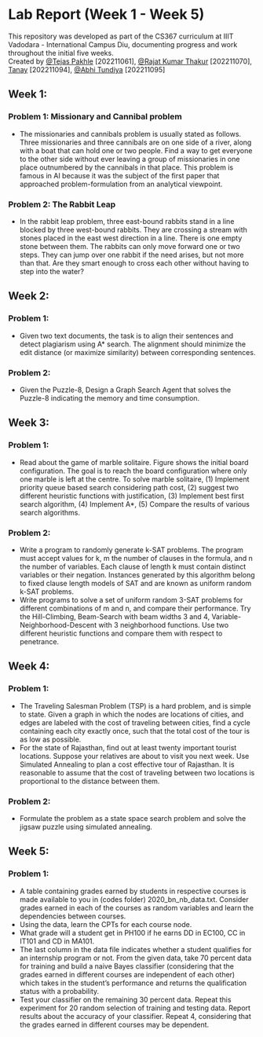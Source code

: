 # Lab Report (Week 1 - Week 5)
This repository was developed as part of the CS367 curriculum at IIIT Vadodara - International Campus Diu, documenting progress and work throughout the initial five weeks.  
Created by [@Tejas Pakhle](https://github.com/Codezyman) [202211061], [@Rajat Kumar Thakur](https://github.com/acevaliant420) [202211070], [Tanay](https://github.com/Tanay-cmd) [202211094], [@Abhi Tundiya](https://github.com/Abhi_T212) [202211095]

## Week 1:

### Problem 1: Missionary and Cannibal problem
- The missionaries and cannibals problem is usually stated as follows. Three missionaries and three cannibals are on one side of a river, along with a boat that can hold one or two people. Find a way to get everyone to the other side without ever leaving a group of missionaries in one place outnumbered by the cannibals in that place. This problem is famous in AI because it was the subject of the first paper that approached problem-formulation from an analytical viewpoint.

### Problem 2: The Rabbit Leap
- In the rabbit leap problem, three east-bound rabbits stand in a line blocked by three west-bound rabbits. They are crossing a stream with stones placed in the east west direction in a line. There is one empty stone between them. The rabbits can only move forward one or two steps. They can jump over one rabbit if the need arises, but not more than that. Are they smart enough to cross each other without having to step into the water? 


## Week 2:

### Problem 1: 
- Given two text documents, the task is to align their sentences and detect plagiarism using A* search. The alignment should minimize the edit distance (or maximize similarity) between corresponding sentences.

### Problem 2: 
- Given the Puzzle-8, Design a Graph Search Agent that solves the Puzzle-8 indicating the memory and time consumption.

## Week 3:

### Problem 1: 
- Read about the game of marble solitaire. Figure shows the initial board configuration. The goal is to reach the board configuration where only one marble is left at the centre. To solve marble solitaire, (1) Implement priority queue based search considering path cost, (2) suggest two different heuristic functions with justification, (3) Implement best first search algorithm, (4) Implement A*, (5) Compare the results of various search algorithms.

### Problem 2: 
- Write a program to randomly generate k-SAT problems.  The program must accept values for k, m the number of clauses in the formula, and n the number of variables.  Each clause of length k must contain distinct variables or their negation.  Instances generated by this algorithm belong to fixed clause length models of SAT and are known as uniform random k-SAT problems.
- Write programs to solve a set of uniform random 3-SAT problems for different combinations of m and n, and compare their performance.  Try the Hill-Climbing, Beam-Search with beam widths 3 and 4, Variable-Neighborhood-Descent with 3 neighborhood functions.  Use two different heuristic functions and compare them with respect to penetrance.

## Week 4:

### Problem 1: 
- The Traveling Salesman Problem (TSP) is a hard problem, and is simple to state.  Given a  graph in which the nodes are locations of cities, and edges are labeled with the cost of traveling between cities,  find a cycle containing each city exactly once, such that the total cost of the tour is as low as possible.
- For the state of Rajasthan, find out at least twenty important tourist locations.  Suppose your relatives are about to visit you next week.  Use Simulated Annealing to plan a cost effective tour of Rajasthan.  It is reasonable to assume that the cost of traveling between two locations is proportional to the distance between them.
 
 ### Problem 2:
 - Formulate the problem as a state space search problem and solve the jigsaw puzzle using simulated annealing.  

## Week 5:

### Problem 1:
- A table containing grades earned by students in respective courses is made available to you in (codes folder) 2020_bn_nb_data.txt. 
Consider grades earned in each of the courses as random variables and learn the dependencies between courses. 
- Using the data, learn the CPTs for each course node.
- What grade will a student get in PH100 if he earns DD in EC100, CC in IT101 and CD in MA101.
- The last column in the data file indicates whether a student qualifies for an internship program or not. From the given data, take 70 percent data for training and build a naive Bayes classifier (considering that the grades earned in different courses are independent of each other) which takes in the student’s performance and returns the qualification status with a probability.
- Test your classifier on the remaining 30 percent data. Repeat this experiment for 20 random selection of training and testing data. Report results about the accuracy of your classifier.
Repeat 4, considering that the grades earned in different courses may be dependent.

 
